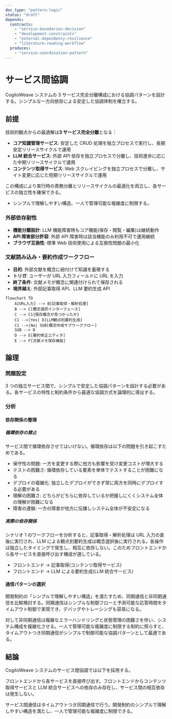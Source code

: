 ```yaml
---
doc_type: "pattern-logic"
status: "draft"
depends:
  contracts:
    - "service-boundaries-decision"
    - "development-constraints"
    - "external-dependency-resilience"
    - "literature-reading-workflow"
  produces:
    - "service-coordination-pattern"
---
```


# サービス間協調

CogitoWeave システムの 3 サービス完全分離構成における協調パターンを設計する。シンプルな一方向依存による安定した協調体制を確立する。

## 前提

<!-- PREMISE_BEGIN: service-boundaries-decision -->

技術的観点からの最適解は**3 サービス完全分離**となる：

- **コア知識管理サービス**: 安定した CRUD 処理を独立プロセスで実行し、長期安定リリースサイクルで運用
- **LLM 統合サービス**: 外部 API 依存を独立プロセスで分離し、技術進歩に応じた中期リリースサイクルで運用
- **コンテンツ取得サービス**: Web スクレイピングを独立プロセスで分離し、サイト変更に応じた短期リリースサイクルで運用

この構成により実行時の責務分離とリリースサイクルの最適化を両立し、各サービスの独立性を確保できる。

<!-- PREMISE_END: service-boundaries-decision -->

<!-- PREMISE_BEGIN: development-constraints -->

- シンプルで理解しやすい構造、一人で管理可能な複雑度に制限する。

<!-- PREMISE_END: development-constraints -->

### 外部依存耐性

<!-- PREMISE_BEGIN: external-dependency-resilience -->

- **機能分離設計**: LLM 機能障害時もコア機能(保存・閲覧・編集)は継続動作
- **API 障害部分許容**: 外部 API 障害時は該当機能のみ利用不可で運用継続
- **ブラウザ互換性**: 標準 Web 技術使用による互換性問題の最小化

<!-- PREMISE_END: external-dependency-resilience -->

### 文献読み込み・要約作成ワークフロー

<!-- PREMISE_BEGIN: literature-reading-workflow -->

- **目的**: 外部文献を概念に紐付けて知識を蓄積する
- **トリガ**: ユーザーが URL 入力フィールドに URL を入力
- **終了条件**: 文献メモが概念に関連付けられて保存される
- **境界越え**: 外部記事取得 API、LLM 要約生成 API

```mermaid
flowchart TD
    A[URL入力] --> B[記事取得・解析処理]
    B --> C[概念選択インターフェース]
    C --> C1{既存概念が見つかったか}
    C1 -->|Yes| D[LLM観点別要約生成]
    C1 -->|No| SUB[概念作成サブワークフロー]
    SUB --> D
    D --> E[要約修正エディタ]
    E --> F[文献メモ保存機能]
```

<!-- PREMISE_END: literature-reading-workflow -->

## 論理

### 問題設定

3 つの独立サービス間で、シンプルで安定した協調パターンを設計する必要がある。各サービスの特性と制約条件から最適な協調方式を論理的に導出する。

### 分析

#### 依存関係の整理

##### 循環依存の禁止

サービス間で循環依存させてはいけない。循環依存は以下の問題を引き起こすためである。

- 保守性の問題: 一方を変更する際に他方も影響を受け変更コストが増大する
- テストの困難さ: 循環依存している要素を単体でテストすることが困難になる
- デプロイの複雑化: 独立したデプロイができず常に両方を同時にデプロイする必要がある
- 理解の困難さ: どちらがどちらに依存しているか把握しにくくシステム全体の理解が困難になる
- 障害の連鎖: 一方の障害が他方に伝播しシステム全体が不安定になる

##### 実際の依存関係

シナリオ 1 のワークフローを分析すると、記事取得・解析処理は URL 入力の直後に実行され、LLM による観点別要約生成は概念選択後に実行される。各操作は独立したタイミングで発生し、相互に依存しない。このためフロントエンドから各サービスを直接呼び出す構成が適している。

- フロントエンド → 記事取得(コンテンツ取得サービス)
- フロントエンド → LLM による要約生成(LLM 統合サービス)

#### 通信パターンの選択

開発制約の「シンプルで理解しやすい構造」を満たすため、同期通信と非同期通信を比較検討する。同期通信はシンプルな制御フローと予測可能な応答時間をタイムアウト制御で実現でき、デバッグやトレーシングも容易になる。

対して非同期通信は複雑なエラーハンドリングと状態管理の困難さを伴い、システム構成を複雑化させる。一人で管理可能な複雑度に制限する制約に照らすと、タイムアウトつき同期通信がシンプルで制御可能な協調パターンとして最適である。

## 結論

<!-- GLOBAL_CONCLUSION_BEGIN: service-coordination-pattern -->

CogitoWeave システムのサービス間協調では以下を採用する。

フロントエンドから各サービスを直接呼び出す。フロントエンドからコンテンツ取得サービスと LLM 統合サービスへの依存のみ存在し、サービス間の相互依存は発生しない。

サービス間通信はタイムアウトつき同期通信で行う。開発制約のシンプルで理解しやすい構造を満たし、一人で管理可能な複雑度に制限できる。

<!-- GLOBAL_CONCLUSION_END: service-coordination-pattern -->
